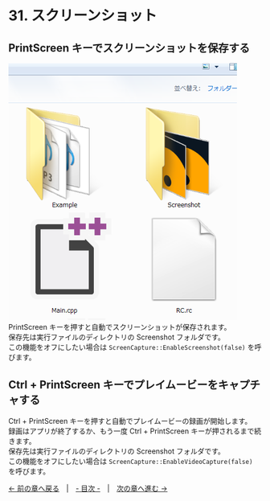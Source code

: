 ﻿# 31. スクリーンショット

## PrintScreen キーでスクリーンショットを保存する
![PrintScreen キーでスクリーンショットを保存する](resource/Screen-capture/screenshot.png "PrintScreen キーでスクリーンショットを保存する")  
PrintScreen キーを押すと自動でスクリーンショットが保存されます。  
保存先は実行ファイルのディレクトリの Screenshot フォルダです。  
この機能をオフにしたい場合は `ScreenCapture::EnableScreenshot(false)` を呼びます。

## Ctrl + PrintScreen キーでプレイムービーをキャプチャする
Ctrl + PrintScreen キーを押すと自動でプレイムービーの録画が開始します。  
録画はアプリが終了するか、もう一度 Ctrl + PrintScreen キーが押されるまで続きます。  
保存先は実行ファイルのディレクトリの Screenshot フォルダです。  
この機能をオフにしたい場合は `ScreenCapture::EnableVideoCapture(false)` を呼びます。

[← 前の章へ戻る](Particle.md)　|　[- 目次 -](Index.md)　|　[次の章へ進む →](SceneManager.md)